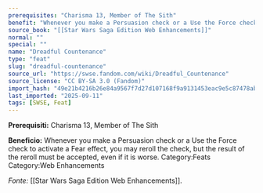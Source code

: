 ```yaml
---
prerequisites: "Charisma 13, Member of The Sith"
benefit: "Whenever you make a Persuasion check or a Use the Force check to activate a Fear effect, you may reroll the check, but the result of the reroll must be accepted, even if it is worse. Category:Feats Category:Web Enhancements"
source_book: "[[Star Wars Saga Edition Web Enhancements]]"
normal: ""
special: ""
name: "Dreadful Countenance"
type: "feat"
slug: "dreadful-countenance"
source_url: "https://swse.fandom.com/wiki/Dreadful_Countenance"
source_license: "CC BY-SA 3.0 (Fandom)"
import_hash: "49e21b4216b26e84a9567f7d27d107168f9a9131453eac9e5c87478ab7d2e4f1"
last_imported: "2025-09-11"
tags: [SWSE, Feat]
---
```

**Prerequisiti:** Charisma 13, Member of The Sith

**Beneficio:** Whenever you make a Persuasion check or a Use the Force check to activate a Fear effect, you may reroll the check, but the result of the reroll must be accepted, even if it is worse. Category:Feats Category:Web Enhancements

*Fonte:* [[Star Wars Saga Edition Web Enhancements]].